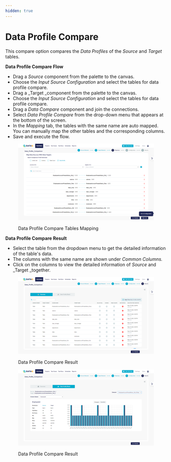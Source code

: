 ```yaml
---
hidden: true
---
```


# Data Profile Compare

This compare option compares the _Data Profiles_ of the _Source_ and _Target_ tables.

**Data Profile Compare Flow**

* Drag a _Source_ component from the palette to the canvas.
* Choose the _Input Source Configuration_ and select the tables for data profile compare.
* Drag a \_Target \_component from the palette to the canvas.
* Choose the _Input Source Configuration_ and select the tables for data profile compare.
* Drag a _Data Compare_ component and join the connections.
* Select _Data Profile Compare_ from the drop-down menu that appears at the bottom of the screen.
* In the _Mapping_ tab, the tables with the same name are auto mapped. You can manually map the other tables and the corresponding columns.
* Save and execute the flow.

<figure><img src="../../../../.gitbook/assets/Screenshot (440).png" alt=""><figcaption><p>Data Profile Compare Tables Mapping</p></figcaption></figure>

**Data Profile Compare Result**

* Select the table from the dropdown menu to get the detailed information of the table's data.
* The columns with the same name are shown under _Common Columns._
* Click on the columns to view the detailed information of _Source_ and \_Target \_together.

<figure><img src="../../../../.gitbook/assets/Screenshot (442).png" alt=""><figcaption><p>Data Profile Compare Result</p></figcaption></figure>

<figure><img src="../../../../.gitbook/assets/Screenshot (443).png" alt=""><figcaption><p>Data Profile Compare Result</p></figcaption></figure>
